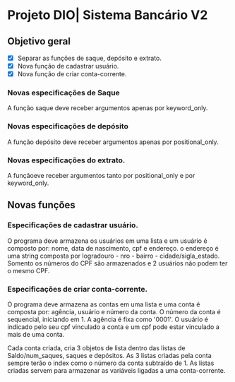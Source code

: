 # Projeto DIO| Sistema Bancário V2

## Objetivo geral
 * [x] Separar as funções de saque, depósito e extrato.
 * [x] Nova função de cadastrar usuário.
 * [x] Nova função de criar conta-corrente.

### Novas especificações de Saque
A função saque deve receber argumentos apenas por keyword_only. 

### Novas especificações de depósito
A função depósito deve receber argumentos apenas por positional_only.

### Novas especificações do extrato.
A funçãoeve receber argumentos tanto por positional_only e por keyword_only.

## Novas funções
### Especificações de cadastrar usuário.
O programa deve armazena os usuários em uma lista e um usuário é composto por: nome, data de nascimento, cpf e endereço. o endereço é uma string composta por logradouro - nro - bairro - cidade/sigla_estado. Somento os números do CPF são armazenados e 2 usuários não podem ter o mesmo CPF.

### Especificações de criar conta-corrente.
O programa deve armazena as contas em uma lista e uma conta é composta por: agência, usuário e número da conta. O número da conta é sequencial, iniciando em 1. A agência é fixa como '0001'. O usuário é indicado pelo seu cpf vinculado a conta e um cpf pode estar vinculado a mais de uma conta.

Cada conta criada, cria 3 objetos de lista dentro das listas de Saldo/num_saques, saques e depósitos. As 3 listas criadas pela conta sempre terão o index como o número da conta subtraído de 1. As listas criadas servem para armazenar as variáveis ligadas a uma conta-corrente.